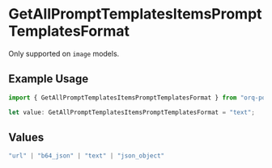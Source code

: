 # GetAllPromptTemplatesItemsPromptTemplatesFormat

Only supported on `image` models.

## Example Usage

```typescript
import { GetAllPromptTemplatesItemsPromptTemplatesFormat } from "orq-poc-typescript-multi-env-version/models/operations";

let value: GetAllPromptTemplatesItemsPromptTemplatesFormat = "text";
```

## Values

```typescript
"url" | "b64_json" | "text" | "json_object"
```